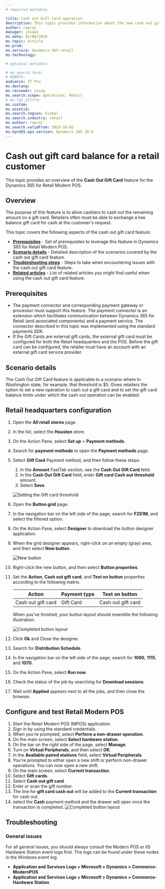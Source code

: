 ```yaml
---
# required metadata

title: Cash out Gift Card operation
description: This topic provides information about the new cash out gift card functionality that is now available in Microsoft Dynamics 365 for Retail.
author: rapraj
manager: josaw1
ms.date: 02/08/2019
ms.topic: article
ms.prod:
ms.service: dynamics-365-retail
ms.technology: 

# optional metadata

# ms.search.form: 
# ROBOTS: 
audience: IT Pro
ms.devlang: 
ms.reviewer: josaw
ms.search.scope: Operations, Retail
# ms.tgt_pltfrm: 
ms.custom: 
ms.assetid: 
ms.search.region: Global
ms.search.industry: retail
ms.author: rapraj
ms.search.validFrom: 2019-10-02
ms.dyn365.ops.version: Dynamics 365 10.0
---
```


# Cash out gift card balance for a retail customer

This topic provides an overview of the **Cash Out Gift Card** feature for the Dynamics 365 for Retail Modern POS. 

## Overview 

The purpose of this feature is to allow cashiers to cash out the remaining amount on a gift card. Retailers often must be able to exchange a low balance gift card for cash at the customer's request. 

This topic covers the following aspects of the cash out gift card feature:

- **[Prerequisites](#Prerequisites)** - Set of prerequisites to leverage this feature in Dynamics 365 for Retail Modern POS.
- **[Scenario details](#Scenario-details)** - Detailed description of the scenarios covered by the cash out gift card feature.
- **[Troubleshooting steps](#Troubleshooting-steps)** - Steps to take when encountering issues with the cash out gift card feature.
- **[Related articles](#Related-articles)** - List of related articles you might find useful when using the cash out gift card feature.

## Prerequisites
- The payment connector and corresponding payment gateway or processor must support this feature. The *payment connector* is an extension which facilitates communication between Dynamics 365 for Retail (and associated components) and a payment service. The connector described in this topic was implemented using the standard payments SDK.
- If the Gift Cards are external gift cards, the external gift card must be configured for both the Retail headquarters and the POS. Before the gift card can be configured, the retailer must have an account with an external gift card service provider.

## Scenario details
The Cash Out Gift Card feature is applicable to a scenario where In Washington state, for example, that threshold is $5. Gives retailers the option to set a new operation to cash out a gift card and to set the gift card balance limits under which the cash out operation can be enabled.

## Retail headquarters configuration

1. Open the **All retail stores** page.
2. In the list, select the **Houston** store.
3. On the Action Pane, select **Set up** &gt; **Payment methods**.
4. Search for **payment methods** to open the **Payment methods** page.
5. Select **Gift Card** Payment method, and then follow these steps:

    1. In the **Amount** FastTab section, see the **Cash Out Gift Card** feild.
    2. In the **Cash Out Gift Card** field, enter **Gift card Cash out threshold** amount.
    3. Select **Save**.

    ![Setting the Gift card threshold](./media/GiftCardCashout01.png)

6. Open the **Button grid** page.
7. In the navigation bar on the left side of the page, search for **F2S1M**, and select the filtered option.
8. On the Action Pane, select **Designer** to download the button designer application.
9. When the grid designer appears, right-click on an empty (gray) area, and then select **New button**.

    ![New button](./media/07.png)

10. Right-click the new button, and then select **Button properties**.
11. Set the **Action**, **Cash out gift card**, and **Text on button** properties according to the following matrix.

    | Action            | Payment type       | Text on button        |
    |-------------------|--------------------|-----------------------|
    |Cash out gift card |     Gift Card      | Cash out gift card    |

    When you've finished, your button layout should resemble the following illustration.

    ![Completed button layout](./media/GiftCardCashout02.png)

12. Click **Ok** and Close the designer.
13. Search for **Distribution Schedule**.
14. In the navigation bar on the left side of the page, search for **1090**, **1115**, and **1070**.
15. On the Action Pane, select **Run now**.
16. Check the status of the job by searching for **Download sessions**.
17. Wait until **Applied** appears next to all the jobs, and then close the browser.


## Configure and test Retail Modern POS

1. Start the Retail Modern POS (MPOS) application.
2. Sign in by using the standard credentials.
3. When you're prompted, select **Perform a non-drawer operation**.
4. On the main screen, select **Select hardware station**.
5. On the bar on the right side of the page, select **Manage**.
6. Turn on **Virtual Peripherals**, and then select **OK**.
7. In the **Available paired stations** field, select **Virtual Peripherals**.
8. You're prompted to either open a new shift or perform non-drawer operations. You can now open a new shift.
9. On the main screen, select **Current transaction**.
10. Select **Gift cards**.
11. Select **Cash out gift card**.
12. Enter or scan the gift number.
13. The line for **gift card cash out** will be added to the **Current transaction** for cash out.
14. select the **Cash** payment method and the drawer will open once the transaction is completed. 
       ![Completed button layout](./media/GiftCardCashout03.png)

## Troubleshooting 

### General issues
For all general issues, you should always consult the Modern POS or IIS Hardware Station event logs first. The logs can be found under these nodes in the Windows event log:
  - **Application and Services Logs > Microsoft > Dynamics > Commerce-ModernPOS**
  - **Application and Services Logs > Microsoft > Dynamics > Commerce-Hardware Station**


